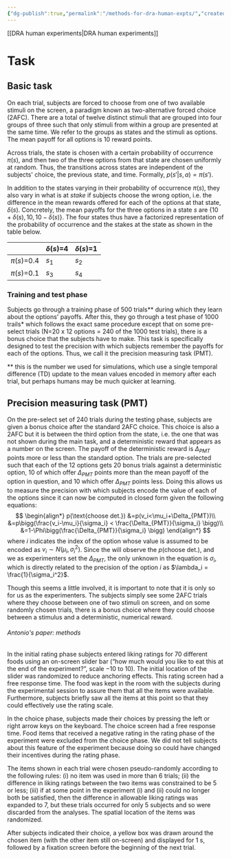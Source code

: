```yaml
---
{"dg-publish":true,"permalink":"/methods-for-dra-human-expts/","created":"","updated":""}
---
```


[[DRA human experiments\|DRA human experiments]]

# Task
## Basic task
On each trial, subjects are forced to choose from one of two available stimuli on the screen, a paradigm known as two-alternative forced choice (2AFC). There are a total of twelve distinct stimuli that are grouped into four groups of three such that only stimuli from within a group are presented at the same time. We refer to the groups as states and the stimuli as options. The mean payoff for all options is 10 reward points.

Across trials, the state is chosen with a certain probability of occurrence $\pi(s)$, and then two of the three options from that state are chosen uniformly at random. Thus, the transitions across states are independent of the subjects' choice, the previous state, and time. Formally, $p(s'|s,a)=\pi(s')$. 

In addition to the states varying in their probability of occurrence $\pi(s)$, they also vary in what is at *stake* if subjects choose the wrong option, i.e. the difference in the mean rewards offered for each of the options at that state, $\delta(s)$. Concretely, the mean payoffs for the three options in a state $s$ are $\{10+\delta(s), 10, 10-\delta(s)\}$. The four states thus have a factorized representation of the probability of occurrence and the stakes at the state as shown in the table below.

|              | $\delta(s)$=4 | $\delta(s)$=1 |
| ------------ | ------------- | ------------- |
| $\pi(s)$=0.4 | $s_1$         | $s_2$         |
| $\pi(s)$=0.1 | $s_3$         | $s_4$         |

### Training and test phase
Subjects go through a training phase of 500 trials** during which they learn about the options' payoffs. After this, they go through a test phase of 1000 trails* which follows the exact same procedure except that on some pre-select trials (N=20 x 12 options = 240 of the 1000 test trials), there is a bonus choice that the subjects have to make. This task is specifically designed to test the precision with which subjects remember the payoffs for each of the options. Thus, we call it the precision measuring task (PMT).

** this is the number we used for simulations, which use a single temporal difference (TD) update to the mean values encoded in memory after each trial, but perhaps humans may be much quicker at learning.

## Precision measuring task (PMT)
On the pre-select set of 240 trials during the testing phase, subjects are given a bonus choice after the standard 2AFC choice. This choice is also a 2AFC but it is between the third option from the state, i.e. the one that was not shown during the main task, and a deterministic reward that appears as a number on the screen. The payoff of the deterministic reward is $\Delta_{PMT}$ points more or less than the standard option. The trials are pre-selected such that each of the 12 options gets 20 bonus trials against a deterministic option, 10 of which offer $\Delta_{PMT}$ points more than the mean payoff of the option in question, and 10 which offer $\Delta_{PMT}$ points less. Doing this allows us to measure the precision with which subjects encode the value of each of the options since it can now be computed in closed form given the following equations:
$$ 
\begin{align*} 
p(\text{choose det.}) &=p(v_i<\mu_i+\Delta_{PMT})\\
 &=p\bigg(\frac{v_i-\mu_i}{\sigma_i} < \frac{\Delta_{PMT}}{\sigma_i} \bigg)\\
 &=1-\Phi\bigg(\frac{\Delta_{PMT}}{\sigma_i} \bigg)
\end{align*} 
$$
where $i$ indicates the index of the option whose value is assumed to be encoded as $v_i \sim N(\mu_i,\sigma_i^2)$. Since the will observe the $p(\text{choose det.})$, and we as experimenters set the $\Delta_{PMT}$, the only unknown in the equation is $\sigma_i$, which is directly related to the precision of the option $i$ as $\lambda_i = \frac{1}{\sigma_i^2}$.

Though this seems a little involved, it is important to note that it is only so for us as the experimenters. The subjects simply see some 2AFC trials where they choose between one of two stimuli on screen, and on some randomly chosen trials, there is a bonus choice where they could choose between a stimulus and a deterministic, numerical reward. 

###### Antonio's paper: methods
In the initial rating phase subjects entered liking ratings for 70 different foods using an on-screen slider bar (“how much would you like to eat this at the end of the experiment?”, scale −10 to 10). The initial location of the slider was randomized to reduce anchoring effects. This rating screen had a free response time. The food was kept in the room with the subjects during the experimental session to assure them that all the items were available. Furthermore, subjects briefly saw all the items at this point so that they could effectively use the rating scale.

In the choice phase, subjects made their choices by pressing the left or right arrow keys on the keyboard. The choice screen had a free response time. Food items that received a negative rating in the rating phase of the experiment were excluded from the choice phase. We did not tell subjects about this feature of the experiment because doing so could have changed their incentives during the rating phase.

The items shown in each trial were chosen pseudo-randomly according to the following rules: (i) no item was used in more than 6 trials; (ii) the difference in liking ratings between the two items was constrained to be 5 or less; (iii) if at some point in the experiment (i) and (ii) could no longer both be satisfied, then the difference in allowable liking ratings was expanded to 7, but these trials occurred for only 5 subjects and so were discarded from the analyses. The spatial location of the items was randomized.

After subjects indicated their choice, a yellow box was drawn around the chosen item (with the other item still on-screen) and displayed for 1 s, followed by a fixation screen before the beginning of the next trial.